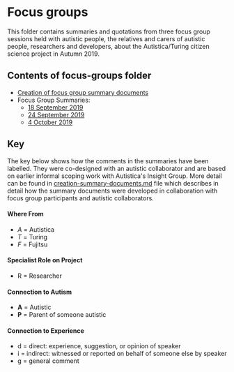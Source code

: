 # Focus groups

This folder contains summaries and quotations from three focus group sessions held with autistic people, the relatives and carers of autistic people, researchers and developers, about the Autistica/Turing citizen science project in Autumn 2019.

## Contents of focus-groups folder

* [Creation of focus group summary documents](creation-summary-documents.md)
* Focus Group Summaries:
  * [18 September 2019](20190918_summary-18-September-2019.md)
  * [24 September 2019](20190924_summary-24-September-2019.md)
  * [4 October 2019](20191004_summary-4-October-2019.md)

## Key

The key below shows how the comments in the summaries have been labelled.
They were co-designed with an autistic collaborator and are based on earlier informal scoping work with Autistica's Insight Group.
More detail can be found in [creation-summary-documents.md](creation-summary-documents.md) file which describes in detail how the summary documents were developed in collaboration with focus group participants and autistic collaborators.

#### Where From

* *A* = Autistica
* *T* = Turing
* *F* = Fujitsu

#### Specialist Role on Project

* R = Researcher

#### Connection to Autism

* **A** = Autistic
* **P** = Parent of someone autistic

#### Connection to Experience

* d = direct: experience, suggestion, or opinion of speaker
* i = indirect: witnessed or reported on behalf of someone else by speaker
* g = general comment
